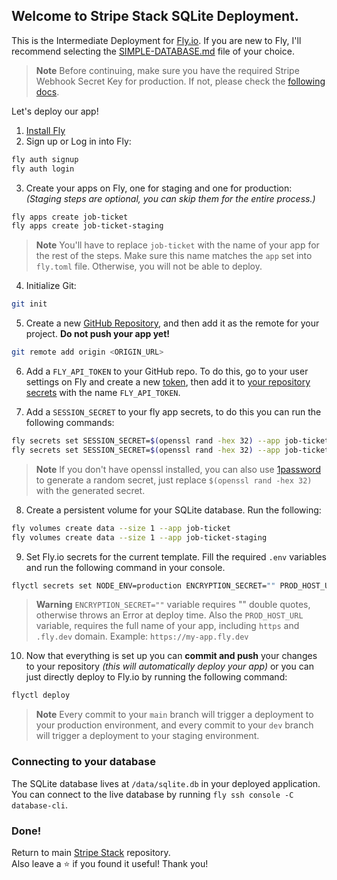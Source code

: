 ## Welcome to Stripe Stack SQLite Deployment.

This is the Intermediate Deployment for [Fly.io](https://fly.io). If you are new to Fly, I'll recommend selecting the [SIMPLE-DATABASE.md](https://github.com/dev-xo/dev-xo/tree/main/stripe-stack/docs) file of your choice.

> **Note**
> Before continuing, make sure you have the required Stripe Webhook Secret Key for production. If not, please check the [following docs](https://github.com/dev-xo/dev-xo/tree/main/stripe-stack/docs).

Let's deploy our app!

1. [Install Fly](https://fly.io/docs/getting-started/installing-flyctl/)
2. Sign up or Log in into Fly:

```sh
fly auth signup
fly auth login
```

3. Create your apps on Fly, one for staging and one for production: _(Staging steps are optional, you can skip them for the entire process.)_

```sh
fly apps create job-ticket
fly apps create job-ticket-staging
```

> **Note**
> You'll have to replace `job-ticket` with the name of your app for the rest of the steps.
> Make sure this name matches the `app` set into `fly.toml` file. Otherwise, you will not be able to deploy.

4. Initialize Git:

```sh
git init
```

5. Create a new [GitHub Repository](https://repo.new), and then add it as the remote for your project. **Do not push your app yet!**

```sh
git remote add origin <ORIGIN_URL>
```

6. Add a `FLY_API_TOKEN` to your GitHub repo. To do this, go to your user settings on Fly and create a new [token](https://web.fly.io/user/personal_access_tokens/new), then add it to [your repository secrets](https://docs.github.com/en/actions/security-guides/encrypted-secrets) with the name `FLY_API_TOKEN`.

7. Add a `SESSION_SECRET` to your fly app secrets, to do this you can run the following commands:

```sh
fly secrets set SESSION_SECRET=$(openssl rand -hex 32) --app job-ticket
fly secrets set SESSION_SECRET=$(openssl rand -hex 32) --app job-ticket-staging
```

> **Note**
> If you don't have openssl installed, you can also use [1password](https://1password.com/password-generator/) to generate a random secret, just replace `$(openssl rand -hex 32)` with the generated secret.

8. Create a persistent volume for your SQLite database. Run the following:

```sh
fly volumes create data --size 1 --app job-ticket
fly volumes create data --size 1 --app job-ticket-staging
```

9. Set Fly.io secrets for the current template. Fill the required `.env` variables and run the following command in your console.

```sh
flyctl secrets set NODE_ENV=production ENCRYPTION_SECRET="" PROD_HOST_URL="https://stripe-stack.fly.dev" EMAIL_PROVIDER_API_KEY= GOOGLE_CLIENT_ID= GOOGLE_CLIENT_SECRET= STRIPE_PUBLIC_KEY= STRIPE_SECRET_KEY= PROD_STRIPE_WEBHOOK_ENDPOINT=
```

> **Warning**
> `ENCRYPTION_SECRET=""` variable requires "" double quotes, otherwise throws an Error at deploy time.
> Also the `PROD_HOST_URL` variable, requires the full name of your app, including `https` and `.fly.dev` domain. Example: `https://my-app.fly.dev`

10. Now that everything is set up you can **commit and push** your changes to your repository _(this will automatically deploy your app)_ or you can just directly deploy to Fly.io by running the following command:

```sh
flyctl deploy
```

> **Note**
> Every commit to your `main` branch will trigger a deployment to your production environment, and every commit to your `dev` branch will trigger a deployment to your staging environment.

### Connecting to your database

The SQLite database lives at `/data/sqlite.db` in your deployed application. You can connect to the live database by running `fly ssh console -C database-cli`.

### Done!

Return to main [Stripe Stack](https://github.com/dev-xo/stripe-stack) repository.<br />
Also leave a ⭐️ if you found it useful! Thank you!
